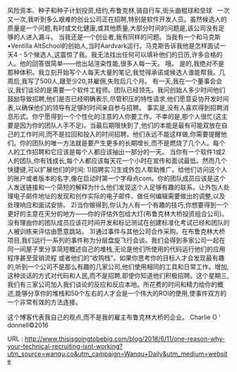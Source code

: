 风险资本、种子和种子计划投资,纽约,布鲁克林,骑自行车,街头曲棍球和垒球 
   
 一次又一次,我听到多么艰难的创业公司正在招聘,特别是软件开发人员。虽然候选人的质量是一个问题,有时或文化健康,或其他质量,大部分时间的问题是,该公司没有足够的人进入漏斗。 
 当我还是一个创业者,我有同样的问题。当我有一个和马克斯•Ventilla AltSchool的创始人,当时Aardvark运行。马克斯告诉我他是怎样面试一天4 - 5个候选人,这震惊了我。我无法找出任何可以填补他们的日历,许多合格的人。他的回答很简单——他出站渲染性能,很多人每一天。 
 哦。 
 是的,我绝对不是那种体积。我立刻开始写个人每天大量的笔记,我觉得承诺或候选人谁能帮我。几周后,我写了500人,跟至少20,并雇佣,失败后几个月。 
 有一天,我在一个董事会会议,我们谈论的是需要一个软件工程师。团队已经领先。我问创始人多少时间他们鼓励导致招聘,他们是否已经明确表示,尽管积压的特性请求,他们愿意妥协开发时间表,以确保他们的领导有足够的时间亲自参与招聘。 
 事实是,没有人喜欢得到招聘消息形式。你宁愿得到一个个性化的注意的人你要工作。不幸的是,那个人很忙(这主要是因为你的团队人手不足)。当最后期限快到了,他们的本能是最有可能双放在自己的工作时间,而不是拉回和投入的时间招聘。他们永远不能这样做,你需要提醒他们。你的团队的唯一方法就是要产生更多的长期增长,而不是燃烧了几个人。每个人的工作招聘和它应该是每个人都应该抽出一部分的一天。 
 当你有一个软件1或2人的团队,你有钱成长,每个人都应该每天花一个小时在宣传和面试最低。然而几个快捷键,可以扩展他们的时间: 
 1)招聘实习生或外包人帮助推广。给他们访问这个人的账户或者版本的名字,像在启动时第一个字母点com。你的团队成员应该是这个人发送链接和一个简短的解释为什么他们发现这个人足够有趣的联系。让外包人处理电子邮件地址的发现和创作实际的电子邮件、做任何编辑需要做出的调整,以及处理响应和面试安排。 
 2)当你做得到,你认为人有一个有趣的技巧,你想要得到一个更好的主意在天分的地方——你的评估外包给大灯(布鲁克林大桥投资组合公司)。没有理由你的团队成员应该花时间开发和标记测试在创建标准化考试已经和团队的人被训练来评估由愿意跳站。 
 3)通过事件与其他公司合作采购。在布鲁克林大桥项目,我们运行一系列的事件称为分层盘旋飞行会谈。我们会得到多家公司一起在同一间屋子里分享简短概述自己的堆栈,无论是他们所使用的代码运行他们的应用程序甚至营销流程 
 或者他们的“收购栈”。如果你思考你的目标人才会发现最有趣的,听到一个公司不是那么有趣的几家公司,他们使用相同的工具和日常工作。增加,这种谈话的方式对代码和人民,而不是招聘,即使你知道他们积极招聘。这个星期三,我们有三家公司加入我们谈论的反应和反应本地。所花费的时间和精力给你的概述,能够分享你的堆栈和50个左右的人才会是一个伟大的ROI的使用,使事件双方的一个非常有效的方法连接。 
  
 这个博客代表我自己的观点,而不是我的雇主布鲁克林大桥的企业。 
 Charlie O ' donnell©2016 
  
   
  URL : http://www.thisisgoingtobebig.com/blog/2018/6/11/one-reason-why-your-technical-recruiting-isnt-working?utm_source=wanqu.co&utm_campaign=Wanqu+Daily&utm_medium=website